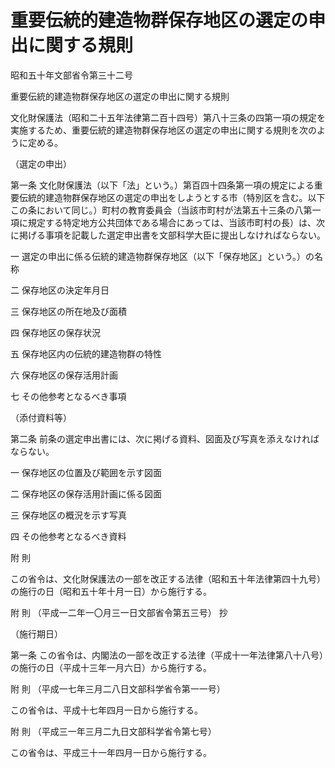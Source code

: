 # 重要伝統的建造物群保存地区の選定の申出に関する規則

昭和五十年文部省令第三十二号

重要伝統的建造物群保存地区の選定の申出に関する規則

文化財保護法（昭和二十五年法律第二百十四号）第八十三条の四第一項の規定を実施するため、重要伝統的建造物群保存地区の選定の申出に関する規則を次のように定める。

（選定の申出）

第一条 文化財保護法（以下「法」という。）第百四十四条第一項の規定による重要伝統的建造物群保存地区の選定の申出をしようとする市（特別区を含む。以下この条において同じ。）町村の教育委員会（当該市町村が法第五十三条の八第一項に規定する特定地方公共団体である場合にあっては、当該市町村の長）は、次に掲げる事項を記載した選定申出書を文部科学大臣に提出しなければならない。

一 選定の申出に係る伝統的建造物群保存地区（以下「保存地区」という。）の名称

二 保存地区の決定年月日

三 保存地区の所在地及び面積

四 保存地区の保存状況

五 保存地区内の伝統的建造物群の特性

六 保存地区の保存活用計画

七 その他参考となるべき事項

（添付資料等）

第二条 前条の選定申出書には、次に掲げる資料、図面及び写真を添えなければならない。

一 保存地区の位置及び範囲を示す図面

二 保存地区の保存活用計画に係る図面

三 保存地区の概況を示す写真

四 その他参考となるべき資料

附 則

この省令は、文化財保護法の一部を改正する法律（昭和五十年法律第四十九号）の施行の日（昭和五十年十月一日）から施行する。

附 則 （平成一二年一〇月三一日文部省令第五三号） 抄

（施行期日）

第一条 この省令は、内閣法の一部を改正する法律（平成十一年法律第八十八号）の施行の日（平成十三年一月六日）から施行する。

附 則 （平成一七年三月二八日文部科学省令第一一号）

この省令は、平成十七年四月一日から施行する。

附 則 （平成三一年三月二九日文部科学省令第七号）

この省令は、平成三十一年四月一日から施行する。

